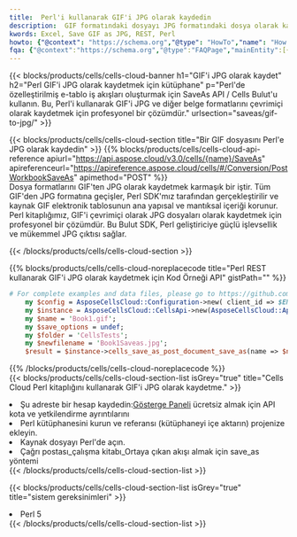 ```yaml
---
title:  Perl'i kullanarak GIF'i JPG olarak kaydedin
description:  GIF formatındaki dosyayı JPG formatındaki dosya olarak kaydetmek için Perl için Aspose.Cells Cloud SDK'yı kullanma.
kwords: Excel, Save GIF as JPG, REST, Perl
howto: {"@context": "https://schema.org","@type": "HowTo","name": "How to save GIF as JPG using the Cells Cloud Perl library.","description": "How to save GIF as JPG using the Cells Cloud Perl library.","image": {"@type": "ImageObject"},"url": "/perl/saveas/gif-to-jpg/","step": [{ "@type": "HowToStep","name": "How to save GIF as JPG using the Cells Cloud Perl library. step 1", "image": {"@type": "ImageObject",},"url": "/perl/saveas/gif-to-jpg/","text": "Register an account at <a href='https://dashboard.aspose.cloud/'>Dashboard</a> to get free API quota & authorization details",},{ "@type": "HowToStep","name": "How to save GIF as JPG using the Cells Cloud Perl library. step 1", "image": {"@type": "ImageObject",},"url": "/perl/saveas/gif-to-jpg/","text": "Install Perl library and add the reference (import the library) to your project.",},{ "@type": "HowToStep","name": "How to save GIF as JPG using the Cells Cloud Perl library. step 1", "image": {"@type": "ImageObject",},"url": "/perl/saveas/gif-to-jpg/","text": "Open the source file in Perl.",},{ "@type": "HowToStep","name": "How to save GIF as JPG using the Cells Cloud Perl library. step 1", "image": {"@type": "ImageObject",},"url": "/perl/saveas/gif-to-jpg/","text": "Call post_workbook_save_as method to get the resultant stream",}, ],"supply": {"@type": "HowToSupply","name": "document"},"tool": [{"@type": "HowToTool","name": "VIM, Visual Studio Code, Eclipse"},{"@type": "HowToTool","name": "Aspose Cells"}],"totalTime": "PT6M"}
fqa: {"@context":"https://schema.org","@type":"FAQPage","mainEntity":[{"@type":"Question","name":"Why save file as other formats file in C# using REST API?","acceptedAnswer":{"@type":"Answer","text":"Documents are encoded in many ways, and some files may be incompatible with the software you use. To open and read such files, just save them as appropriate file formats.<br/><ol><li>Install .NET SDK and add the reference (import the library) to your project.</li><li>Open the source file in C# using REST API.</li><li>Call the PostWorkbookSaveAsRequest() method, passing an output filename with required extension.</li><li>Get the result of save as a separate file.</li></ol>"}},{"@type":"Question","name":"What file formats can I save as with your C# library?","acceptedAnswer":{"@type":"Answer","text":"We support a variety of file formats for conversion using .NET library, including XLSX, Excel, xls , PDF, CSV, HTML, Markdown, XML, PNG, JPG, TIFF, Json, TXT and many more."}},{"@type":"Question","name":"What is the maximum allowed file size for conversion using this .NET library?","acceptedAnswer":{"@type":"Answer","text":"There are no file size limits for format conversions using .NET library."}}]}
---
```

{{< blocks/products/cells/cells-cloud-banner h1="GIF\'i JPG olarak kaydet" h2="Perl GIF\'i JPG olarak kaydetmek için kütüphane" p="Perl\'de özelleştirilmiş e-tablo iş akışları oluşturmak için SaveAs API / Cells Bulut\'u kullanın. Bu, Perl\'i kullanarak GIF\'i JPG ve diğer belge formatlarını çevrimiçi olarak kaydetmek için profesyonel bir çözümdür." urlsection="saveas/gif-to-jpg/" >}}

{{< blocks/products/cells/cells-cloud-section title="Bir GIF dosyasını Perl\'e JPG olarak kaydedin" >}}
{{% blocks/products/cells/cells-cloud-api-reference apiurl="https://api.aspose.cloud/v3.0/cells/{name}/SaveAs" apireferenceurl="https://apireference.aspose.cloud/cells/#/Conversion/PostWorkbookSaveAs" apimethod="POST" %}}
<br/>
Dosya formatlarını GIF'ten JPG olarak kaydetmek karmaşık bir iştir. Tüm GIF'den JPG formatına geçişler, Perl SDK'mız tarafından gerçekleştirilir ve kaynak GIF elektronik tablosunun ana yapısal ve mantıksal içeriği korunur. Perl kitaplığımız, GIF'i çevrimiçi olarak JPG dosyaları olarak kaydetmek için profesyonel bir çözümdür. Bu Bulut SDK, Perl geliştiriciye güçlü işlevsellik ve mükemmel JPG çıktısı sağlar.

{{< /blocks/products/cells/cells-cloud-section >}}

{{% blocks/products/cells/cells-cloud-noreplacecode title="Perl REST kullanarak GIF\'i JPG olarak kaydetmek için Kod Örneği API" gistPath="" %}}
  
```perl
# For complete examples and data files, please go to https://github.com/aspose-cells-cloud/aspose-cells-cloud-perl/
    my $config = AsposeCellsCloud::Configuration->new( client_id => $ENV{'ProductClientId'}, client_secret => $ENV{'ProductClientSecret'});
    my $instance = AsposeCellsCloud::CellsApi->new(AsposeCellsCloud::ApiClient->new( $config));
    my $name = 'Book1.gif';
    my $save_options = undef;
    my $folder = 'CellsTests';
    my $newfilename = 'Book1Saveas.jpg';
    $result = $instance->cells_save_as_post_document_save_as(name => $name,save_options => $save_options, newfilename => $newfilename, folder => $folder);
```
  
{{% /blocks/products/cells/cells-cloud-noreplacecode %}}
<br/>
{{< blocks/products/cells/cells-cloud-section-list isGrey="true" title="Cells Cloud Perl kitaplığını kullanarak GIF\'i JPG olarak kaydetme." >}}
<li> Şu adreste bir hesap kaydedin:<a href="https://dashboard.aspose.cloud/">Gösterge Paneli</a> ücretsiz almak için API kota ve yetkilendirme ayrıntılarını</li>
<li>Perl kütüphanesini kurun ve referansı (kütüphaneyi içe aktarın) projenize ekleyin.</li>
<li>Kaynak dosyayı Perl'de açın.</li>
<li>Çağrı postası_çalışma kitabı_Ortaya çıkan akışı almak için save_as yöntemi</li>
{{< /blocks/products/cells/cells-cloud-section-list >}}

{{< blocks/products/cells/cells-cloud-section-list isGrey="true" title="sistem gereksinimleri" >}}
<li>Perl 5</li>
{{< /blocks/products/cells/cells-cloud-section-list >}}
